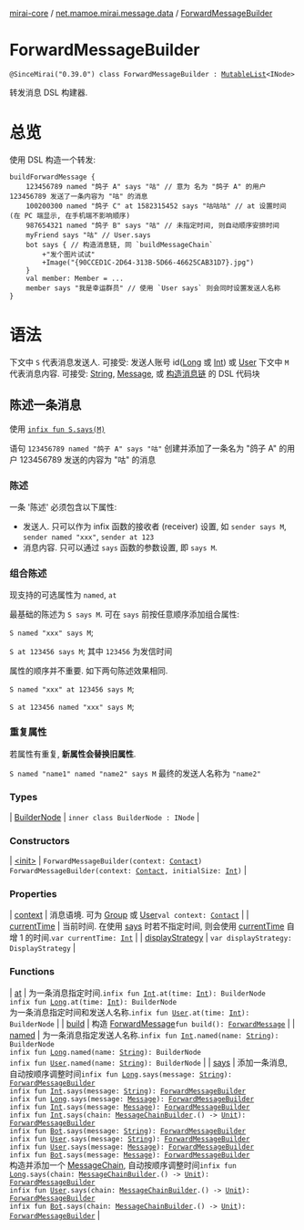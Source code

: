 [mirai-core](../../index.md) / [net.mamoe.mirai.message.data](../index.md) / [ForwardMessageBuilder](./index.md)

# ForwardMessageBuilder

`@SinceMirai("0.39.0") class ForwardMessageBuilder : `[`MutableList`](https://kotlinlang.org/api/latest/jvm/stdlib/kotlin.collections/-mutable-list/index.html)`<INode>`

转发消息 DSL 构建器.

# 总览

使用 DSL 构造一个转发:

```
buildForwardMessage {
    123456789 named "鸽子 A" says "咕" // 意为 名为 "鸽子 A" 的用户 123456789 发送了一条内容为 "咕" 的消息
    100200300 named "鸽子 C" at 1582315452 says "咕咕咕" // at 设置时间 (在 PC 端显示, 在手机端不影响顺序)
    987654321 named "鸽子 B" says "咕" // 未指定时间, 则自动顺序安排时间
    myFriend says "咕" // User.says
    bot says { // 构造消息链, 同 `buildMessageChain`
        +"发个图片试试"
        +Image("{90CCED1C-2D64-313B-5D66-46625CAB31D7}.jpg")
    }
    val member: Member = ...
    member says "我是幸运群员" // 使用 `User says` 则会同时设置发送人名称
}
```

# 语法

下文中 `S` 代表消息发送人. 可接受: 发送人账号 id([Long](https://kotlinlang.org/api/latest/jvm/stdlib/kotlin/-long/index.html) 或 [Int](https://kotlinlang.org/api/latest/jvm/stdlib/kotlin/-int/index.html)) 或 [User](../../net.mamoe.mirai.contact/-user/index.md)
下文中 `M` 代表消息内容. 可接受: [String](https://kotlinlang.org/api/latest/jvm/stdlib/kotlin/-string/index.html), [Message](../-message/index.md), 或 [构造消息链](../-message-chain-builder/index.md) 的 DSL 代码块

## 陈述一条消息

使用 [`infix fun S.says(M)`](says.md)

语句 `123456789 named "鸽子 A" says "咕"` 创建并添加了一条名为 "鸽子 A" 的用户 123456789 发送的内容为 "咕" 的消息

### 陈述

一条 '陈述' 必须包含以下属性:

* 发送人. 只可以作为 infix 函数的接收者 (receiver) 设置, 如 `sender says M`, `sender named "xxx"`, `sender at 123`
* 消息内容. 只可以通过 `says` 函数的参数设置, 即 `says M`.

### 组合陈述

现支持的可选属性为 `named`, `at`

最基础的陈述为 `S says M`. 可在 `says` 前按任意顺序添加组合属性:

`S named "xxx" says M`;

`S at 123456 says M`; 其中 `123456` 为发信时间

属性的顺序并不重要. 如下两句陈述效果相同.

`S named "xxx" at 123456 says M`;

`S at 123456 named "xxx" says M`;

### 重复属性

若属性有重复, **新属性会替换旧属性**.

`S named "name1" named "name2" says M` 最终的发送人名称为 `"name2"`

### Types

| [BuilderNode](-builder-node/index.md) | `inner class BuilderNode : INode` |

### Constructors

| [&lt;init&gt;](-init-.md) | `ForwardMessageBuilder(context: `[`Contact`](../../net.mamoe.mirai.contact/-contact/index.md)`)`<br>`ForwardMessageBuilder(context: `[`Contact`](../../net.mamoe.mirai.contact/-contact/index.md)`, initialSize: `[`Int`](https://kotlinlang.org/api/latest/jvm/stdlib/kotlin/-int/index.html)`)` |

### Properties

| [context](context.md) | 消息语境. 可为 [Group](../../net.mamoe.mirai.contact/-group/index.md) 或 [User](../../net.mamoe.mirai.contact/-user/index.md)`val context: `[`Contact`](../../net.mamoe.mirai.contact/-contact/index.md) |
| [currentTime](current-time.md) | 当前时间. 在使用 [says](says.md) 时若不指定时间, 则会使用 [currentTime](current-time.md) 自增 1 的时间.`var currentTime: `[`Int`](https://kotlinlang.org/api/latest/jvm/stdlib/kotlin/-int/index.html) |
| [displayStrategy](display-strategy.md) | `var displayStrategy: DisplayStrategy` |

### Functions

| [at](at.md) | 为一条消息指定时间.`infix fun `[`Int`](https://kotlinlang.org/api/latest/jvm/stdlib/kotlin/-int/index.html)`.at(time: `[`Int`](https://kotlinlang.org/api/latest/jvm/stdlib/kotlin/-int/index.html)`): BuilderNode`<br>`infix fun `[`Long`](https://kotlinlang.org/api/latest/jvm/stdlib/kotlin/-long/index.html)`.at(time: `[`Int`](https://kotlinlang.org/api/latest/jvm/stdlib/kotlin/-int/index.html)`): BuilderNode`<br>为一条消息指定时间和发送人名称.`infix fun `[`User`](../../net.mamoe.mirai.contact/-user/index.md)`.at(time: `[`Int`](https://kotlinlang.org/api/latest/jvm/stdlib/kotlin/-int/index.html)`): BuilderNode` |
| [build](build.md) | 构造 [ForwardMessage](../-forward-message/index.md)`fun build(): `[`ForwardMessage`](../-forward-message/index.md) |
| [named](named.md) | 为一条消息指定发送人名称.`infix fun `[`Int`](https://kotlinlang.org/api/latest/jvm/stdlib/kotlin/-int/index.html)`.named(name: `[`String`](https://kotlinlang.org/api/latest/jvm/stdlib/kotlin/-string/index.html)`): BuilderNode`<br>`infix fun `[`Long`](https://kotlinlang.org/api/latest/jvm/stdlib/kotlin/-long/index.html)`.named(name: `[`String`](https://kotlinlang.org/api/latest/jvm/stdlib/kotlin/-string/index.html)`): BuilderNode`<br>`infix fun `[`User`](../../net.mamoe.mirai.contact/-user/index.md)`.named(name: `[`String`](https://kotlinlang.org/api/latest/jvm/stdlib/kotlin/-string/index.html)`): BuilderNode` |
| [says](says.md) | 添加一条消息, 自动按顺序调整时间`infix fun `[`Long`](https://kotlinlang.org/api/latest/jvm/stdlib/kotlin/-long/index.html)`.says(message: `[`String`](https://kotlinlang.org/api/latest/jvm/stdlib/kotlin/-string/index.html)`): `[`ForwardMessageBuilder`](./index.md)<br>`infix fun `[`Int`](https://kotlinlang.org/api/latest/jvm/stdlib/kotlin/-int/index.html)`.says(message: `[`String`](https://kotlinlang.org/api/latest/jvm/stdlib/kotlin/-string/index.html)`): `[`ForwardMessageBuilder`](./index.md)<br>`infix fun `[`Long`](https://kotlinlang.org/api/latest/jvm/stdlib/kotlin/-long/index.html)`.says(message: `[`Message`](../-message/index.md)`): `[`ForwardMessageBuilder`](./index.md)<br>`infix fun `[`Int`](https://kotlinlang.org/api/latest/jvm/stdlib/kotlin/-int/index.html)`.says(message: `[`Message`](../-message/index.md)`): `[`ForwardMessageBuilder`](./index.md)<br>`infix fun `[`Int`](https://kotlinlang.org/api/latest/jvm/stdlib/kotlin/-int/index.html)`.says(chain: `[`MessageChainBuilder`](../-message-chain-builder/index.md)`.() -> `[`Unit`](https://kotlinlang.org/api/latest/jvm/stdlib/kotlin/-unit/index.html)`): `[`ForwardMessageBuilder`](./index.md)<br>`infix fun `[`Bot`](../../net.mamoe.mirai/-bot/index.md)`.says(message: `[`String`](https://kotlinlang.org/api/latest/jvm/stdlib/kotlin/-string/index.html)`): `[`ForwardMessageBuilder`](./index.md)<br>`infix fun `[`User`](../../net.mamoe.mirai.contact/-user/index.md)`.says(message: `[`String`](https://kotlinlang.org/api/latest/jvm/stdlib/kotlin/-string/index.html)`): `[`ForwardMessageBuilder`](./index.md)<br>`infix fun `[`User`](../../net.mamoe.mirai.contact/-user/index.md)`.says(message: `[`Message`](../-message/index.md)`): `[`ForwardMessageBuilder`](./index.md)<br>`infix fun `[`Bot`](../../net.mamoe.mirai/-bot/index.md)`.says(message: `[`Message`](../-message/index.md)`): `[`ForwardMessageBuilder`](./index.md)<br>构造并添加一个 [MessageChain](../-message-chain/index.md), 自动按顺序调整时间`infix fun `[`Long`](https://kotlinlang.org/api/latest/jvm/stdlib/kotlin/-long/index.html)`.says(chain: `[`MessageChainBuilder`](../-message-chain-builder/index.md)`.() -> `[`Unit`](https://kotlinlang.org/api/latest/jvm/stdlib/kotlin/-unit/index.html)`): `[`ForwardMessageBuilder`](./index.md)<br>`infix fun `[`User`](../../net.mamoe.mirai.contact/-user/index.md)`.says(chain: `[`MessageChainBuilder`](../-message-chain-builder/index.md)`.() -> `[`Unit`](https://kotlinlang.org/api/latest/jvm/stdlib/kotlin/-unit/index.html)`): `[`ForwardMessageBuilder`](./index.md)<br>`infix fun `[`Bot`](../../net.mamoe.mirai/-bot/index.md)`.says(chain: `[`MessageChainBuilder`](../-message-chain-builder/index.md)`.() -> `[`Unit`](https://kotlinlang.org/api/latest/jvm/stdlib/kotlin/-unit/index.html)`): `[`ForwardMessageBuilder`](./index.md) |

